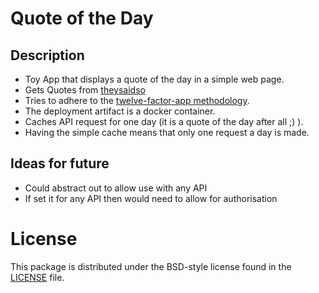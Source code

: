 # Quote of the Day

## Description
- Toy App that displays a quote of the day in a simple web page.
- Gets Quotes from [theysaidso](https://theysaidso.com/api/)
- Tries to adhere to the [twelve-factor-app methodology](https://12factor.net/).
- The deployment artifact is a docker container.
- Caches API request for one day (it is a quote of the day after all ;) ).
- Having the simple cache means that only one request a day is made.

## Ideas for future
- Could abstract out to allow use with any API
- If set it for any API then would need to allow for authorisation

# License
This package is distributed under the BSD-style license found in the [LICENSE](./LICENSE) file.
